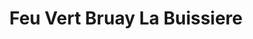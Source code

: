 ---
title: "Feu Vert Bruay La Buissiere"
url: /bruay-la-buissiere/feu-vert-bruay-la-buissiere/
shop: Autowerkstatt
---